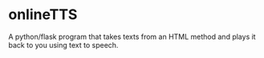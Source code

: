 # onlineTTS
A python/flask program that takes texts from an HTML method and plays it back to you using text to speech.
